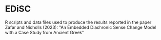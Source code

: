 # EDiSC
R scripts and data files used to produce the results reported in the paper Zafar and Nicholls (2023): "An Embedded Diachronic Sense Change Model with a Case Study from Ancient Greek"
